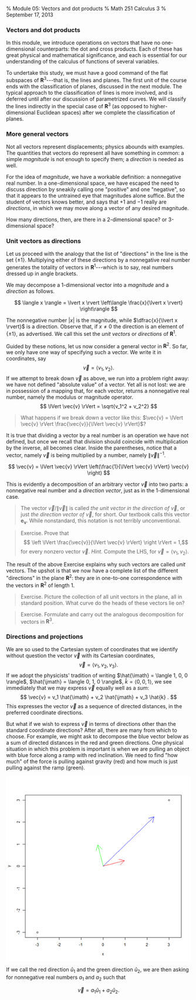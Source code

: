 % Module 05:
  Vectors and dot products
% Math 251 Calculus 3
% September 17, 2013

<!-- This file requires the  -->




### Vectors and dot products

In this module, we introduce operations on vectors that have no one-dimensional counterparts: the dot and cross products. Each of these has great physical and mathematical significance, and each is essential for our understanding of the calculus of functions of several variables. 

To undertake this study, we must have a good command of the flat subspaces of $\mathbf{R}^3$---that is, the lines and planes. The first unit of the course ends with the classification of planes, discussed in the next module. The typical approach to the classification of lines is more involved, and is deferred until after our discussion of parametrized curves. We will classify the lines indirectly in the special case of $\mathbf{R}^3$ (as opposed to higher-dimensional Euclidean spaces) after we complete the classification of planes.

### More general vectors

Not all vectors represent displacements; physics abounds with examples. The quantities that vectors do represent all have something in common: a simple *magnitude* is not enough to specify them; a *direction* is needed as well.

For the idea of *magnitude*, we have a workable definition: a nonnegative real number. In a one-dimensional space, we have escaped the need to discuss direction by sneakily calling one "positive" and one "negative", so that it appears to the untrained eye that magnitudes alone suffice. But the student of vectors knows better, and says that $+1$ and $-1$ really are *directions*, in which we may move along a vector of any desired magnitude.

How many directions, then, are there in a 2-dimensional space? or 3-dimensional space?

### Unit vectors as directions

Let us proceed with the analogy that the list of "directions" in the line is the set $\{ \pm 1 \}$. Multiplying either of these directions by a nonnegative real number generates the totality of vectors in $\mathbf{R}^1$---which is to say, real numbers dressed up in angle brackets.

We may decompose a 1-dimensional vector into a *magnitude* and a *direction* as follows.

$$ \langle x \rangle = \lvert x \rvert \left\langle \frac{x}{\lvert x \rvert} \right\rangle $$

The nonnegative number $\lvert x \rvert$ is the magnitude, while $\dfrac{x}{\lvert x \rvert}$ is a direction. Observe that, if $x \ne 0$ the direction is an element of $\{ \pm 1 \}$, as advertised. We call this set the *unit vectors* or *directions* of $\mathbf{R}^1$.

Guided by these notions, let us now consider a general vector in $\mathbf{R}^2$. So far, we only have one way of specifying such a vector. We write it in coordinates, say
$$ \vec{v} = \langle v_1, v_2 \rangle. $$
If we attempt to break down $\vec{v}$ as above, we run into a problem right away: we have not defined "absolute value" of a vector. Yet all is not lost: we are in possession of a mapping that, for each vector, returns a nonnegative real number, namely the modulus or magnitude operator.
$$ \lVert \vec{v} \rVert = \sqrt{v_1^2 + v_2^2} $$

> What happens if we break down a vector like this: $\vec{v} = \lVert \vec{v} \rVert \frac{\vec{v}}{\lVert \vec{v} \rVert}$?

It is true that dividing a vector by a real number is an operation we have not defined, but once we recall that division should coincide with multiplication by the inverse, all becomes clear. Inside the parentheses, notice that a vector, namely $\vec{v}$ is being multiplied by a number, namely $\lVert \vec{v} \rVert^{-1}$.

$$ \vec{v} = \lVert \vec{v} \rVert \left(\frac{1}{\lVert \vec{v} \rVert} \vec{v} \right) $$

This is evidently a decomposition of an arbitrary vector $\vec{v}$ into two parts: a nonnegative real number and a *direction vector*, just as in the 1-dimensional case.

> The vector $\vec{v}/\lVert \vec{v} \rVert$ is called *the unit vector in the direction of* $\vec{v}$, or just *the direction vector of* $\vec{v}$, for short. Our textbook calls this vector $\mathbf{e}_{\mathbf{v}}$. While nonstandard, this notation is not terribly unconventional. 

> Exercise. Prove that
> $$ \left \lVert \frac{\vec{v}}{\lVert \vec{v} \rVert} \right \rVert = 1,$$
> for every nonzero vector $\vec{v}$. *Hint.* Compute the LHS, for $\vec{v} = \langle v_1, v_2 \rangle$. 

The result of the above Exercise explains why such vectors are called *unit* vectors. The upshot is that we now have a complete list of the different "directions" in the plane $\mathbf{R}^2$: they are in one-to-one correspondence with the vectors in $\mathbf{R}^2$ of length 1.

> Exercise. Picture the collection of all unit vectors in the plane, all in standard position. What curve do the heads of these vectors lie on?

> Exercise. Formulate and carry out the analogous decomposition for vectors in $\mathbf{R}^3$.

### Directions and projections

We are so used to the Cartesian system of coordinates that we identify without question the vector $\vec{v}$ with its Cartesian coordinates,
$$ \vec{v} = \langle v_1, v_2, v_3 \rangle. $$
If we adopt the physicists' tradition of writing $\hat{\imath} = \langle 1, 0, 0 \rangle$, $\hat{\jmath} = \langle 0, 1, 0 \rangle$, $\hat{k} = \langle 0, 0, 1 \rangle$, we see immediately that we may express $\vec{v}$ equally well as a *sum*:
$$ \vec{v} = v_1 \hat{\imath} + v_2 \hat{\jmath} + v_3 \hat{k} . $$
This expresses the vector $\vec{v}$ as a sequence of directed distances, in the preferred coordinate directions. 

But what if we wish to express $\vec{v}$ in terms of directions other than the standard coordinate directions? After all, there are many from which to choose. For example, we might ask to decompose the blue vector below as a sum of directed distances in the red and green directions. One physical situation in which this problem is important is when we are pulling an object with blue force along a ramp with red inclination. We need to find "how much" of the force is pulling against gravity (red) and how much is just pulling against the ramp (green).

<img src="figure/projection.png" title="plot of chunk projection" alt="plot of chunk projection" style="display: block; margin: auto;" />


If we call the red direction $\hat{u}_1$ and the green direction $\hat{u}_2$, we are then asking for nonnegative real numbers $a_1$ and $a_2$ such that

$$ \vec{v} = a_1 \hat{u}_1 + a_2 \hat{u}_2. $$
